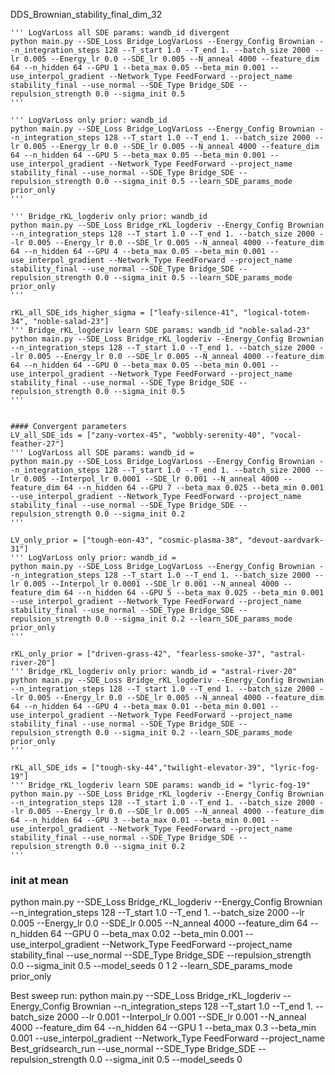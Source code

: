   DDS_Brownian_stability_final_dim_32
  
    ''' LogVarLoss all SDE params: wandb_id divergent
    python main.py --SDE_Loss Bridge_LogVarLoss --Energy_Config Brownian --n_integration_steps 128 --T_start 1.0 --T_end 1. --batch_size 2000 --lr 0.005 --Energy_lr 0.0 --SDE_lr 0.005 --N_anneal 4000 --feature_dim 64 --n_hidden 64 --GPU 1 --beta_max 0.05 --beta_min 0.001 --use_interpol_gradient --Network_Type FeedForward --project_name stability_final --use_normal --SDE_Type Bridge_SDE --repulsion_strength 0.0 --sigma_init 0.5
    '''

    ''' LogVarLoss only prior: wandb_id 
    python main.py --SDE_Loss Bridge_LogVarLoss --Energy_Config Brownian --n_integration_steps 128 --T_start 1.0 --T_end 1. --batch_size 2000 --lr 0.005 --Energy_lr 0.0 --SDE_lr 0.005 --N_anneal 4000 --feature_dim 64 --n_hidden 64 --GPU 5 --beta_max 0.05 --beta_min 0.001 --use_interpol_gradient --Network_Type FeedForward --project_name stability_final --use_normal --SDE_Type Bridge_SDE --repulsion_strength 0.0 --sigma_init 0.5 --learn_SDE_params_mode prior_only
    '''

    ''' Bridge_rKL_logderiv only prior: wandb_id 
    python main.py --SDE_Loss Bridge_rKL_logderiv --Energy_Config Brownian --n_integration_steps 128 --T_start 1.0 --T_end 1. --batch_size 2000 --lr 0.005 --Energy_lr 0.0 --SDE_lr 0.005 --N_anneal 4000 --feature_dim 64 --n_hidden 64 --GPU 4 --beta_max 0.05 --beta_min 0.001 --use_interpol_gradient --Network_Type FeedForward --project_name stability_final --use_normal --SDE_Type Bridge_SDE --repulsion_strength 0.0 --sigma_init 0.5 --learn_SDE_params_mode prior_only
    '''

    rKL_all_SDE_ids_higher_sigma = ["leafy-silence-41", "logical-totem-34", "noble-salad-23"]
    ''' Bridge_rKL_logderiv learn SDE params: wandb_id "noble-salad-23"
    python main.py --SDE_Loss Bridge_rKL_logderiv --Energy_Config Brownian --n_integration_steps 128 --T_start 1.0 --T_end 1. --batch_size 2000 --lr 0.005 --Energy_lr 0.0 --SDE_lr 0.005 --N_anneal 4000 --feature_dim 64 --n_hidden 64 --GPU 0 --beta_max 0.05 --beta_min 0.001 --use_interpol_gradient --Network_Type FeedForward --project_name stability_final --use_normal --SDE_Type Bridge_SDE --repulsion_strength 0.0 --sigma_init 0.5
    '''


    #### Convergent parameters
    LV_all_SDE_ids = ["zany-vortex-45", "wobbly-serenity-40", "vocal-feather-27"]
    ''' LogVarLoss all SDE params: wandb_id = 
    python main.py --SDE_Loss Bridge_LogVarLoss --Energy_Config Brownian --n_integration_steps 128 --T_start 1.0 --T_end 1. --batch_size 2000 --lr 0.005 --Interpol_lr 0.0001 --SDE_lr 0.001 --N_anneal 4000 --feature_dim 64 --n_hidden 64 --GPU 7 --beta_max 0.025 --beta_min 0.001 --use_interpol_gradient --Network_Type FeedForward --project_name stability_final --use_normal --SDE_Type Bridge_SDE --repulsion_strength 0.0 --sigma_init 0.2 
    '''

    LV_only_prior = ["tough-eon-43", "cosmic-plasma-38", "devout-aardvark-31"]
    ''' LogVarLoss only prior: wandb_id = 
    python main.py --SDE_Loss Bridge_LogVarLoss --Energy_Config Brownian --n_integration_steps 128 --T_start 1.0 --T_end 1. --batch_size 2000 --lr 0.005 --Interpol_lr 0.0001 --SDE_lr 0.001 --N_anneal 4000 --feature_dim 64 --n_hidden 64 --GPU 5 --beta_max 0.025 --beta_min 0.001 --use_interpol_gradient --Network_Type FeedForward --project_name stability_final --use_normal --SDE_Type Bridge_SDE --repulsion_strength 0.0 --sigma_init 0.2 --learn_SDE_params_mode prior_only
    '''

    rKL_only_prior = ["driven-grass-42", "fearless-smoke-37", "astral-river-20"]
    ''' Bridge_rKL_logderiv only prior: wandb_id = "astral-river-20"
    python main.py --SDE_Loss Bridge_rKL_logderiv --Energy_Config Brownian --n_integration_steps 128 --T_start 1.0 --T_end 1. --batch_size 2000 --lr 0.005 --Energy_lr 0.0 --SDE_lr 0.005 --N_anneal 4000 --feature_dim 64 --n_hidden 64 --GPU 4 --beta_max 0.01 --beta_min 0.001 --use_interpol_gradient --Network_Type FeedForward --project_name stability_final --use_normal --SDE_Type Bridge_SDE --repulsion_strength 0.0 --sigma_init 0.2 --learn_SDE_params_mode prior_only
    '''

    rKL_all_SDE_ids = ["tough-sky-44","twilight-elevator-39", "lyric-fog-19"]
    ''' Bridge_rKL_logderiv learn SDE params: wandb_id = "lyric-fog-19"
    python main.py --SDE_Loss Bridge_rKL_logderiv --Energy_Config Brownian --n_integration_steps 128 --T_start 1.0 --T_end 1. --batch_size 2000 --lr 0.005 --Energy_lr 0.0 --SDE_lr 0.005 --N_anneal 4000 --feature_dim 64 --n_hidden 64 --GPU 3 --beta_max 0.01 --beta_min 0.001 --use_interpol_gradient --Network_Type FeedForward --project_name stability_final --use_normal --SDE_Type Bridge_SDE --repulsion_strength 0.0 --sigma_init 0.2
    '''



### init at mean

python main.py --SDE_Loss Bridge_rKL_logderiv --Energy_Config Brownian --n_integration_steps 128 --T_start 1.0 --T_end 1. --batch_size 2000 --lr 0.005 --Energy_lr 0.0 --SDE_lr 0.005 --N_anneal 4000 --feature_dim 64 --n_hidden 64 --GPU 0 --beta_max 0.02 --beta_min 0.001 --use_interpol_gradient --Network_Type FeedForward --project_name stability_final --use_normal --SDE_Type Bridge_SDE --repulsion_strength 0.0 --sigma_init 0.5 --model_seeds 0 1 2 --learn_SDE_params_mode prior_only


Best sweep run:
python main.py --SDE_Loss Bridge_rKL_logderiv --Energy_Config Brownian --n_integration_steps 128 --T_start 1.0 --T_end 1. --batch_size 2000 --lr 0.001 --Interpol_lr 0.001 --SDE_lr 0.001 --N_anneal 4000 --feature_dim 64 --n_hidden 64 --GPU 1 --beta_max 0.3 --beta_min 0.001 --use_interpol_gradient --Network_Type FeedForward --project_name Best_gridsearch_run --use_normal --SDE_Type Bridge_SDE --repulsion_strength 0.0 --sigma_init 0.5 --model_seeds 0 